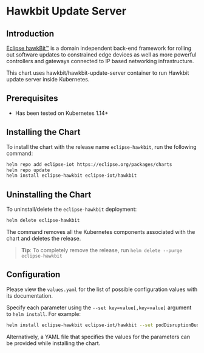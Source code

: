 # Hawkbit Update Server

## Introduction

[Eclipse hawkBit™](https://www.eclipse.org/hawkbit/) is a domain independent back-end framework for rolling out software updates to constrained edge devices as well as more powerful controllers and gateways connected to IP based networking infrastructure.

This chart uses hawkbit/hawkbit-update-server container to run Hawkbit update server inside Kubernetes.

## Prerequisites

- Has been tested on Kubernetes 1.14+

## Installing the Chart

To install the chart with the release name `eclipse-hawkbit`, run the following command:

```bash
helm repo add eclipse-iot https://eclipse.org/packages/charts
helm repo update
helm install eclipse-hawkbit eclipse-iot/hawkbit
```

## Uninstalling the Chart

To uninstall/delete the `eclipse-hawkbit` deployment:

```bash
helm delete eclipse-hawkbit
```

The command removes all the Kubernetes components associated with the chart and deletes the release.

> **Tip**: To completely remove the release, run `helm delete --purge eclipse-hawkbit`

## Configuration

Please view the `values.yaml` for the list of possible configuration values with its documentation.

Specify each parameter using the `--set key=value[,key=value]` argument to `helm install`. For example:

```bash
helm install eclipse-hawkbit eclipse-iot/hawkbit --set podDisruptionBudget.enabled=true
```

Alternatively, a YAML file that specifies the values for the parameters can be provided while installing the chart.
